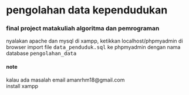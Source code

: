 <h1>pengolahan data kependudukan</h1>
<h3>final project matakuliah algoritma dan pemrograman</h3>
<p>nyalakan apache dan mysql di xampp, ketikkan localhost/phpmyadmin di browser
  import file <kbd>data_penduduk.sql</kbd> ke phpmyadmin dengan nama database <kbd>pengolahan_data</kbd></p>

<h4>note</h4>
  kalau ada masalah email amanrhm18@gmail.com <br>
  install xampp
